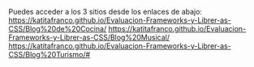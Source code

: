 Puedes acceder a los 3 sitios desde los enlaces de abajo:
https://katitafranco.github.io/Evaluacion-Frameworks-y-Librer-as-CSS/Blog%20de%20Cocina/
https://katitafranco.github.io/Evaluacion-Frameworks-y-Librer-as-CSS/Blog%20Musical/
https://katitafranco.github.io/Evaluacion-Frameworks-y-Librer-as-CSS/Blog%20Turismo/#
